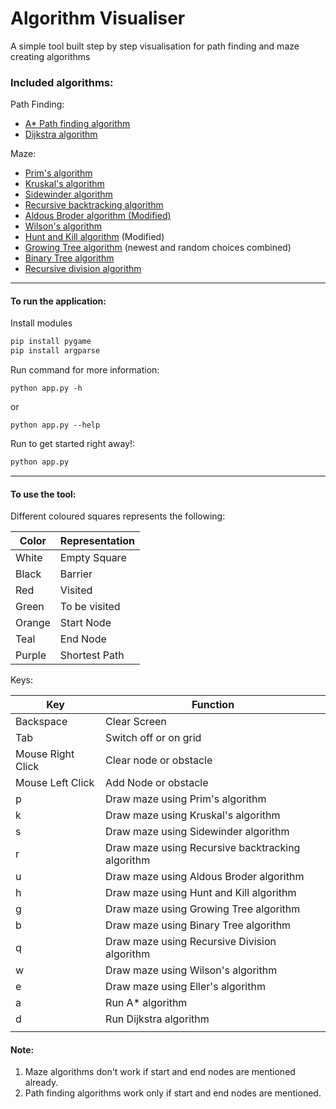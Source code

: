 # Algorithm Visualiser

A simple tool built step by step visualisation for path finding and maze creating algorithms 

### Included algorithms:

Path Finding:
* [A* Path finding algorithm](https://github.com/ShriramShagri/Visualiser/blob/master/Algorithms/astar.py)
* [Dijkstra algorithm](https://github.com/ShriramShagri/Visualiser/blob/master/Algorithms/dijkstra.py)

Maze:
* [Prim's algorithm](https://github.com/ShriramShagri/Visualiser/blob/master/Algorithms/prims.py)
* [Kruskal's algorithm](https://github.com/ShriramShagri/Visualiser/blob/master/Algorithms/kruskal.py)
* [Sidewinder algorithm](https://github.com/ShriramShagri/Visualiser/blob/master/Algorithms/sidewinder.py)
* [Recursive backtracking algorithm](https://github.com/ShriramShagri/Visualiser/blob/master/Algorithms/recursive_backtracking.py)
* [Aldous Broder algorithm (Modified)](https://github.com/ShriramShagri/Visualiser/blob/master/Algorithms/aldous_broder.py)
* [Wilson's algorithm](https://github.com/ShriramShagri/Visualiser/blob/master/Algorithms/wilson.py)
* [Hunt and Kill algorithm](https://github.com/ShriramShagri/Visualiser/blob/master/Algorithms/hunt_and_kill.py) (Modified)
* [Growing Tree algorithm](https://github.com/ShriramShagri/Visualiser/blob/master/Algorithms/growing_tree.py) (newest and random choices combined)
* [Binary Tree algorithm](https://github.com/ShriramShagri/Visualiser/blob/master/Algorithms/binary_tree.py)
* [Recursive division algorithm](https://github.com/ShriramShagri/Visualiser/blob/master/Algorithms/recursive_division.py)

---
#### To run the application:

Install modules
```bash
pip install pygame
pip install argparse
```

Run command for more information:
```
python app.py -h
```
or
```
python app.py --help
```

Run to get started right away!:
```bash
python app.py
```

---
#### To use the tool:
Different coloured squares represents the following:

|  Color 	|   Representation	|  
|---	|---	|
|   White	|  Empty Square 	|
|   Black	| Barrier  	|
|   Red	|   Visited	|
|   Green	|  To be visited 	|
|   Orange	|   Start Node	|
|   Teal	|   End Node	|
|   Purple	|   Shortest Path	|

Keys:

|   Key	|   Function	|
|---	|---	|
| Backspace  	|  Clear Screen 	|
|   Tab	|  Switch off or on grid 	|
|   Mouse Right Click	|   Clear node or obstacle	|
|   Mouse Left Click	|   Add Node or obstacle	|
| p  	|  Draw maze using Prim's algorithm	|
|  k 	|  Draw maze using Kruskal's algorithm	|
|   s	|  Draw maze using Sidewinder algorithm	|
|  r 	|  Draw maze using Recursive backtracking algorithm	|
|  u 	|  Draw maze using Aldous Broder algorithm	|
|  h 	|  Draw maze using Hunt and Kill algorithm	|
|   g	|  Draw maze using Growing Tree algorithm	|
|   b	|  Draw maze using Binary Tree algorithm	|
|   q	|  Draw maze using Recursive Division algorithm	|
|  w 	|  	Draw maze using Wilson's algorithm|
|  e 	|  	Draw maze using Eller's algorithm|
| a  	|  Run A* algorithm	|
| d  	|  Run Dijkstra algorithm	|
|   	|  	|

#### Note:
1) Maze algorithms don't work if start and end nodes are mentioned already.
2) Path finding algorithms work only if start and end nodes are mentioned.
